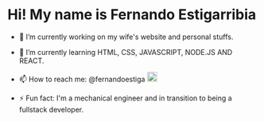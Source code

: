 <h1>Hi! My name is Fernando Estigarribia</h1>

- 🔭 I’m currently working on my wife's website and personal stuffs.

- 🌱 I’m currently learning HTML, CSS, JAVASCRIPT, NODE.JS AND REACT.

- 📫 How to reach me: @fernandoestiga <img src="https://cdn-icons-png.flaticon.com/512/87/87390.png" width="20" height="20">

- ⚡ Fun fact: I'm a mechanical engineer and in transition to being a fullstack developer.
